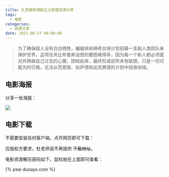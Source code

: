 ```yaml
---
title: 扎克施奈德版正义联盟资源分享
tags:
  - 电影
categories:
  - 资源分享
date: 2021-06-27 00:00:00
---
```


> 为了确保超人没有白白牺牲，蝙蝠侠和神奇女侠计划招募一支超人类团队来保护世界，这项任务比布鲁斯设想的要困难得多，因为每一个新人都必须面对并跨越自己过去的心魔，团结起来，最终形成前所未有联盟。只是一切可能为时已晚，无法从荒原狼、狄萨德和达克赛德的计划中拯救地球。

<!-- more -->

## 电影海报

分享一张海报：

![](https://cdn.dusays.com/2021/06/356-1.jpg)

## 电影下载

不需要安装任何客户端，点开网页即可下载：

应版权方要求，杜老师说不再提供 ~~下载地址~~。

电影资源解压密码如下，鼠标放在上面即可查看：

{% psw dusays.com %}
